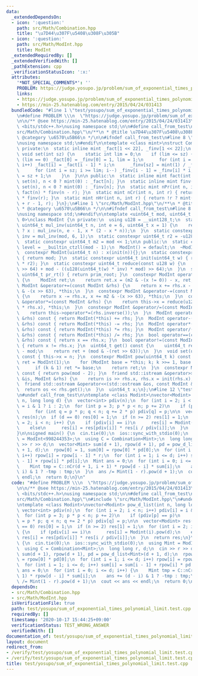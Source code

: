 ```yaml
---
data:
  _extendedDependsOn:
  - icon: ':question:'
    path: src/Math/Combination.hpp
    title: "\u7D44\u307F\u5408\u308F\u305B"
  - icon: ':question:'
    path: src/Math/ModInt.hpp
    title: ModInt
  _extendedRequiredBy: []
  _extendedVerifiedWith: []
  _pathExtension: cpp
  _verificationStatusIcon: ':x:'
  attributes:
    '*NOT_SPECIAL_COMMENTS*': ''
    PROBLEM: https://judge.yosupo.jp/problem/sum_of_exponential_times_polynomial_limit
    links:
    - https://judge.yosupo.jp/problem/sum_of_exponential_times_polynomial_limit
    - https://min-25.hatenablog.com/entry/2015/04/24/031413
  bundledCode: "#line 1 \"test/yosupo/sum_of_exponential_times_polynomial_limit.test.cpp\"\
    \n#define PROBLEM \\\n  \"https://judge.yosupo.jp/problem/sum_of_exponential_times_polynomial_limit\"\
    \n\n/** @see https://min-25.hatenablog.com/entry/2015/04/24/031413\n */\n#include\
    \ <bits/stdc++.h>\nusing namespace std;\n\n#define call_from_test\n#line 1 \"\
    src/Math/Combination.hpp\"\n/**\n * @title \u7D44\u307F\u5408\u308F\u305B\n *\
    \ @category \u6570\u5B66\n */\n\n#ifndef call_from_test\n#line 8 \"src/Math/Combination.hpp\"\
    \nusing namespace std;\n#endif\n\ntemplate <class mint>\nstruct Combination {\n\
    \ private:\n  static inline mint _fact[1 << 22], _finv[1 << 22];\n  static inline\
    \ void set(int sz) {\n    static int lim = 0;\n    if (lim <= sz) {\n      if\
    \ (lim == 0) _fact[0] = _finv[0] = 1, lim = 1;\n      for (int i = lim; i <= sz;\
    \ i++) _fact[i] = _fact[i - 1] * i;\n      _finv[sz] = mint(1) / _fact[sz];\n\
    \      for (int i = sz; i >= lim; i--) _finv[i - 1] = _finv[i] * i;\n      lim\
    \ = sz + 1;\n    }\n  }\n\n public:\n  static inline mint fact(int n) { return\
    \ set(n), n < 0 ? mint(0) : _fact[n]; }\n  static inline mint finv(int n) { return\
    \ set(n), n < 0 ? mint(0) : _finv[n]; }\n  static mint nPr(int n, int r) { return\
    \ fact(n) * finv(n - r); }\n  static mint nCr(int n, int r) { return nPr(n, r)\
    \ * finv(r); }\n  static mint nHr(int n, int r) { return !r ? mint(1) : nCr(n\
    \ + r - 1, r); }\n};\n#line 1 \"src/Math/ModInt.hpp\"\n/**\n * @title ModInt\n\
    \ * @category \u6570\u5B66\n */\n\n#ifndef call_from_test\n#line 8 \"src/Math/ModInt.hpp\"\
    \nusing namespace std;\n#endif\n\ntemplate <uint64_t mod, uint64_t prim_root =\
    \ 0>\nclass ModInt {\n private:\n  using u128 = __uint128_t;\n  static constexpr\
    \ uint64_t mul_inv(uint64_t n, int e = 6, uint64_t x = 1) {\n    return e == 0\
    \ ? x : mul_inv(n, e - 1, x * (2 - x * n));\n  }\n  static constexpr uint64_t\
    \ inv = mul_inv(mod, 6, 1);\n  static constexpr uint64_t r2 = -u128(mod) % mod;\n\
    \  static constexpr uint64_t m2 = mod << 1;\n\n public:\n  static constexpr int\
    \ level = __builtin_ctzll(mod - 1);\n  ModInt() = default;\n  ~ModInt() = default;\n\
    \  constexpr ModInt(uint64_t n) : x(init(n)){};\n  static constexpr uint64_t modulo()\
    \ { return mod; }\n  static constexpr uint64_t init(uint64_t w) { return reduce(u128(w)\
    \ * r2); }\n  static constexpr uint64_t reduce(const u128 w) {\n    return uint64_t(w\
    \ >> 64) + mod - ((u128(uint64_t(w) * inv) * mod) >> 64);\n  }\n  static constexpr\
    \ uint64_t pr_rt() { return prim_root; }\n  constexpr ModInt operator-() const\
    \ {\n    ModInt ret;\n    return ret.x = (m2 & -(x != 0)) - x, ret;\n  }\n  constexpr\
    \ ModInt &operator+=(const ModInt &rhs) {\n    return x += rhs.x - m2, x += m2\
    \ & -(x >> 63), *this;\n  }\n  constexpr ModInt &operator-=(const ModInt &rhs)\
    \ {\n    return x -= rhs.x, x += m2 & -(x >> 63), *this;\n  }\n  constexpr ModInt\
    \ &operator*=(const ModInt &rhs) {\n    return this->x = reduce(u128(this->x)\
    \ * rhs.x), *this;\n  }\n  constexpr ModInt &operator/=(const ModInt &rhs) {\n\
    \    return this->operator*=(rhs.inverse());\n  }\n  ModInt operator+(const ModInt\
    \ &rhs) const { return ModInt(*this) += rhs; }\n  ModInt operator-(const ModInt\
    \ &rhs) const { return ModInt(*this) -= rhs; }\n  ModInt operator*(const ModInt\
    \ &rhs) const { return ModInt(*this) *= rhs; }\n  ModInt operator/(const ModInt\
    \ &rhs) const { return ModInt(*this) /= rhs; }\n  bool operator==(const ModInt\
    \ &rhs) const { return x == rhs.x; }\n  bool operator!=(const ModInt &rhs) const\
    \ { return x != rhs.x; }\n  uint64_t get() const {\n    uint64_t ret = reduce(x)\
    \ - mod;\n    return ret + (mod & -(ret >> 63));\n  }\n  void set(uint64_t n)\
    \ const { this->x = n; }\n  constexpr ModInt pow(uint64_t k) const {\n    ModInt\
    \ ret = ModInt(1);\n    for (ModInt base = *this; k; k >>= 1, base *= base)\n\
    \      if (k & 1) ret *= base;\n    return ret;\n  }\n  constexpr ModInt inverse()\
    \ const { return pow(mod - 2); }\n  friend std::istream &operator>>(std::istream\
    \ &is, ModInt &rhs) {\n    return is >> rhs.x, rhs.x = init(rhs.x), is;\n  }\n\
    \  friend std::ostream &operator<<(std::ostream &os, const ModInt &rhs) {\n  \
    \  return os << rhs.get();\n  }\n  uint64_t x;\n};\n#line 12 \"test/yosupo/sum_of_exponential_times_polynomial_limit.test.cpp\"\
    \n#undef call_from_test\n\ntemplate <class Modint>\nvector<Modint> pow_d_list(int\
    \ n, long long d) {\n  vector<int> pdiv(n);\n  for (int i = 2; i < n; i++) pdiv[i]\
    \ = i & 1 ? i : 2;\n  for (int p = 3; p * p < n; p += 2)\n    if (pdiv[p] == p)\n\
    \      for (int q = p * p; q < n; q += 2 * p) pdiv[q] = p;\n\n  vector<Modint>\
    \ res(n);\n  if (d == 0) res[0] = 1;\n  if (n >= 2) res[1] = 1;\n  for (int i\
    \ = 2; i < n; i++) {\n    if (pdiv[i] == i)\n      res[i] = Modint(i).pow(d);\n\
    \    else\n      res[i] = res[pdiv[i]] * res[i / pdiv[i]];\n  }\n  return res;\n\
    }\n\nsigned main() {\n  cin.tie(0);\n  ios::sync_with_stdio(0);\n  using Mint\
    \ = ModInt<998244353>;\n  using C = Combination<Mint>;\n  long long r, d;\n  cin\
    \ >> r >> d;\n  vector<Mint> sum(d + 1), rpow(d + 1), pd = pow_d_list<Mint>(d\
    \ + 1, d);\n  rpow[0] = 1, sum[0] = rpow[0] * pd[0];\n  for (int i = 1; i <= d;\
    \ i++) rpow[i] = rpow[i - 1] * r;\n  for (int i = 1; i <= d; i++) sum[i] = sum[i\
    \ - 1] + rpow[i] * pd[i];\n  Mint ans = 0;\n  for (int i = 0; i <= d; i++) {\n\
    \    Mint tmp = C::nCr(d + 1, i + 1) * rpow[d - i] * sum[i];\n    ans += (d -\
    \ i) & 1 ? -tmp : tmp;\n  }\n  ans /= Mint(1 - r).pow(d + 1);\n  cout << ans <<\
    \ endl;\n  return 0;\n}\n"
  code: "#define PROBLEM \\\n  \"https://judge.yosupo.jp/problem/sum_of_exponential_times_polynomial_limit\"\
    \n\n/** @see https://min-25.hatenablog.com/entry/2015/04/24/031413\n */\n#include\
    \ <bits/stdc++.h>\nusing namespace std;\n\n#define call_from_test\n#include \"\
    src/Math/Combination.hpp\"\n#include \"src/Math/ModInt.hpp\"\n#undef call_from_test\n\
    \ntemplate <class Modint>\nvector<Modint> pow_d_list(int n, long long d) {\n \
    \ vector<int> pdiv(n);\n  for (int i = 2; i < n; i++) pdiv[i] = i & 1 ? i : 2;\n\
    \  for (int p = 3; p * p < n; p += 2)\n    if (pdiv[p] == p)\n      for (int q\
    \ = p * p; q < n; q += 2 * p) pdiv[q] = p;\n\n  vector<Modint> res(n);\n  if (d\
    \ == 0) res[0] = 1;\n  if (n >= 2) res[1] = 1;\n  for (int i = 2; i < n; i++)\
    \ {\n    if (pdiv[i] == i)\n      res[i] = Modint(i).pow(d);\n    else\n     \
    \ res[i] = res[pdiv[i]] * res[i / pdiv[i]];\n  }\n  return res;\n}\n\nsigned main()\
    \ {\n  cin.tie(0);\n  ios::sync_with_stdio(0);\n  using Mint = ModInt<998244353>;\n\
    \  using C = Combination<Mint>;\n  long long r, d;\n  cin >> r >> d;\n  vector<Mint>\
    \ sum(d + 1), rpow(d + 1), pd = pow_d_list<Mint>(d + 1, d);\n  rpow[0] = 1, sum[0]\
    \ = rpow[0] * pd[0];\n  for (int i = 1; i <= d; i++) rpow[i] = rpow[i - 1] * r;\n\
    \  for (int i = 1; i <= d; i++) sum[i] = sum[i - 1] + rpow[i] * pd[i];\n  Mint\
    \ ans = 0;\n  for (int i = 0; i <= d; i++) {\n    Mint tmp = C::nCr(d + 1, i +\
    \ 1) * rpow[d - i] * sum[i];\n    ans += (d - i) & 1 ? -tmp : tmp;\n  }\n  ans\
    \ /= Mint(1 - r).pow(d + 1);\n  cout << ans << endl;\n  return 0;\n}"
  dependsOn:
  - src/Math/Combination.hpp
  - src/Math/ModInt.hpp
  isVerificationFile: true
  path: test/yosupo/sum_of_exponential_times_polynomial_limit.test.cpp
  requiredBy: []
  timestamp: '2020-10-17 15:44:25+09:00'
  verificationStatus: TEST_WRONG_ANSWER
  verifiedWith: []
documentation_of: test/yosupo/sum_of_exponential_times_polynomial_limit.test.cpp
layout: document
redirect_from:
- /verify/test/yosupo/sum_of_exponential_times_polynomial_limit.test.cpp
- /verify/test/yosupo/sum_of_exponential_times_polynomial_limit.test.cpp.html
title: test/yosupo/sum_of_exponential_times_polynomial_limit.test.cpp
---
```

